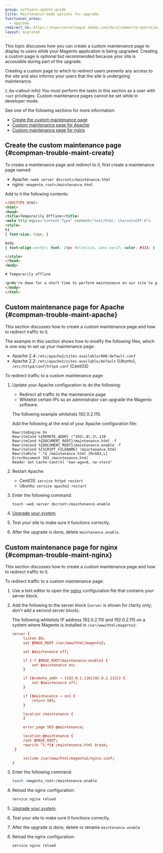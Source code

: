 ```yaml
---
group: software-update-guide
title: Maintenance mode options for upgrade
functional_areas:
  - Upgrade
redirect_to: https://experienceleague.adobe.com/docs/commerce-operations/upgrade-guide/troubleshooting/maintenance-mode-options.html
layout: migrated
---
```


This topic discusses how you can create a custom maintenance page to display to users while your Magento application is being upgraded. Creating a custom page is optional but recommended because your site is accessible during part of the upgrade.

Creating a custom page to which to redirect users prevents any access to the site and also informs your users that the site is undergoing maintenance.

{:.bs-callout-info}
You must perform the tasks in this section as a user with `root` privileges. Custom maintenance pages cannot be set while in developer mode.

See one of the following sections for more information:

*  [Create the custom maintenance page](#compman-trouble-maint-create)
*  [Custom maintenance page for Apache](#compman-trouble-maint-apache)
*  [Custom maintenance page for nginx](#compman-trouble-maint-nginx)

## Create the custom maintenance page {#compman-trouble-maint-create}

To create a maintenance page and redirect to it, first create a maintenance page named:

*  Apache: `<web server docroot>/maintenance.html`
*  nginx: `<magento_root>/maintenance.html`

Add to it the following contents:

```html
<!DOCTYPE html>
<html>
<head>
<title>Temporarily Offline</title>
<meta http-equiv="Content-Type" content="text/html; charset=UTF-8">
<style>
h1
{ font-size: 50px; }

body
{ text-align:center; font: 20px Helvetica, sans-serif; color: #333; }

</style>
</head>
<body>

# Temporarily offline

<p>We're down for a short time to perform maintenance on our site to give you the best possible experience. Check back soon!</p>
</body>
</html>
```

## Custom maintenance page for Apache {#compman-trouble-maint-apache}

This section discusses how to create a custom maintenance page and how to redirect traffic to it.

The example in this section shows how to modify the following files, which is one way to set up your maintenance page:

*  Apache 2.4: `/etc/apache2/sites-available/000-default.conf`
*  Apache 2.2: `/etc/apache2/sites-available/default` (Ubuntu), `/etc/httpd/conf/httpd.conf` (CentOS)

To redirect traffic to a custom maintenance page:

1. Update your Apache configuration to do the following:

   *  Redirect all traffic to the maintenance page
   *  Whitelist certain IPs so an administrator can upgrade the Magento software.

   The following example whitelists 192.0.2.110.

   Add the following at the end of your Apache configuration file:

   ```terminal
   RewriteEngine On
   RewriteCond %{REMOTE_ADDR} !^192\.0\.2\.110
   RewriteCond %{DOCUMENT_ROOT}/maintenance.html -f
   RewriteCond %{DOCUMENT_ROOT}/maintenance.enable -f
   RewriteCond %{SCRIPT_FILENAME} !maintenance.html
   RewriteRule ^.*$ /maintenance.html [R=503,L]
   ErrorDocument 503 /maintenance.html
   Header Set Cache-Control "max-age=0, no-store"
   ```

1. Restart Apache:

   *  CentOS: `service httpd restart`
   *  Ubuntu: `service apache2 restart`

1. Enter the following command:

   ```bash
   touch <web server docroot>/maintenance.enable
   ```

1. [Upgrade your system](https://experienceleague.adobe.com/docs/commerce-operations/upgrade-guide/implementation/perform-upgrade.html).
1. Test your site to make sure it functions correctly.
1. After the upgrade is done, delete `maintenance.enable`.

## Custom maintenance page for nginx {#compman-trouble-maint-nginx}

This section discusses how to create a custom maintenance page and how to redirect traffic to it.

To redirect traffic to a custom maintenance page:

1. Use a text editor to open the [nginx](https://glossary.magento.com/nginx) configuration file that contains your server block.
1. Add the following to the server block (`server` is shown for clarity only; don't add a second server block).

   The following whitelists IP address 192.0.2.110 and 192.0.2.115 on a system where Magento is installed in `/var/www/html/magento2`:

   ```conf
   server {
        listen 80;
        set $MAGE_ROOT /var/www/html/magento2;

        set $maintenance off;

        if (-f $MAGE_ROOT/maintenance.enable) {
            set $maintenance on;
        }

        if ($remote_addr ~ (192.0.2.110|192.0.2.115)) {
            set $maintenance off;
        }

        if ($maintenance = on) {
            return 503;
        }

        location /maintenance {
        }

        error_page 503 @maintenance;

        location @maintenance {
        root $MAGE_ROOT;
        rewrite ^(.*)$ /maintenance.html break;
    }

        include /var/www/html/magento2/nginx.conf;
   }
   ```

1. Enter the following command:

   ```bash
   touch <magento_root>/maintenance.enable
   ```

1. Reload the nginx configuration:

   ```bash
   service nginx reload
   ```

1. [Upgrade your system](https://experienceleague.adobe.com/docs/commerce-operations/upgrade-guide/implementation/perform-upgrade.html).
1. Test your site to make sure it functions correctly.
1. After the upgrade is done, delete or rename `maintenance.enable`
1. Reload the nginx configuration:

   ```bash
   service nginx reload
   ```
